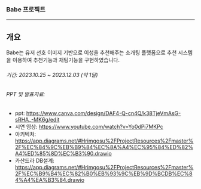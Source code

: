 ### Babe 프로젝트
---






## 개요
Babe는 유저 선호 이미지 기반으로 이성을 추천해주는 소개팅 플랫폼으로 추천 시스템을 이용하여 추천기능과 채팅기능을 구현하였습니다.

###### 기간: 2023.10.25 ~ 2023.12.03 (약 1달)

###### PPT 및 발표자료:

* ppt: <https://www.canva.com/design/DAF4-Q-cn4Q/k38TjeVmAsG-sRHA_-MK6g/edit>
* 시연 영상: <https://www.youtube.com/watch?v=Yo0dPi7MKPc>
* 아키텍처:  <https://app.diagrams.net/#Hrimgosu%2FProjectResources%2Fmaster%2F%EC%84%9C%EB%B9%84%EC%8A%A4%EC%95%84%ED%82%A4%ED%85%8D%EC%B3%90.drawio>
* 카산드라 DB설계:  <https://app.diagrams.net/#Hrimgosu%2FProjectResources%2Fmaster%2F%EC%B9%B4%EC%82%B0%EB%93%9C%EB%9D%BCDB%EC%84%A4%EA%B3%84.drawio>







